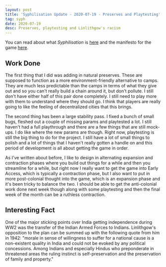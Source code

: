 ```yaml
---
layout: post
title: 'Syphilisation Update - 2020-07-19 - Preserves and Playtesting'
tag: syph
date: 2020-07-19
desc: Preserves, playtesting and Linlithgow's racism
---
```



You can read about what *Syphilisation* is [here](/blog/syph/announce) and the manifesto for the game [here](/blog/syph/newManifesto).

## Work Done

The first thing that I did was adding in natural preserves. These are supposed to function as a more environment-friendly alternative to camps. They are much less predictable than the camps in terms of what they give out and so you can't really build a chain around it, but don't pollute. I still don't have either half of this pair done completely. I still need to play more with them to understand where they should go. I think that players are really going to like the feeling of decentralized cities that this brings.


The second thing has been a large stability pass. I fixed a bunch of small bugs, fleshed out a couple of missing params and playtested a lot. I still haven't had a full playthrough and there are a few things that are still mock-ups. I do like where the new params are though. Right now, playtesting is still the big thing to do for the project. I still have a lot of small things to polish and a lot of things that I haven't really gotten a handle on and this period of development is all about getting the game in order.


As I've written about before, I like to design in alternating expansion and contraction phases where you build out things for a while and then you streamline for a while, but right now I really want to get the game into Early Access, which is typically a contraction phase, but I also want to put in more post-colonial thought into the game, which is an expansion phase and it's been tricky to balance the two. I should be able to get the anti-colonial work done next week though along with some playtesting and then the final week of the month can be a ruthless contraction.

## Interesting Fact

One of the major sticking points over India getting independence during WW2 was the transfer of the Indian Armed Forces to Indians. Linlithgow's opposition to the plan can be summed up with the following quote from him in 1942: "morale in sense of willingness to suffer for a national cause is a non-existent quality in India and could not be evoked by any political concessions. Among Indians and especially Hindus who preponderate in threatened areas the ruling instinct is self-preservation and the preservation of family and property."

